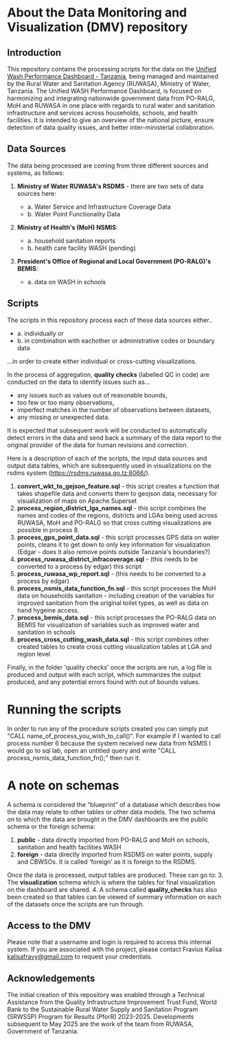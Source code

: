 # About the Data Monitoring and Visualization (DMV) repository 

## Introduction 

This repository contains the processing scripts for the data on the [Unified Wash Performance Dashboard - Tanzania](https://rsdms.ruwasa.go.tz:8066/), being managed and maintained by the Rural Water and Sanitation Agency (RUWASA), Ministry of Water, Tanzania. The Unified WASH Performance Dashboard, is focused on harmonizing and integrating nationwide government data from PO-RALG, MoH and RUWASA in one place with regards to rural water and sanitation infrastructure and services across households, schools, and health facilities. It is intended to give an overview of the national picture, ensure detection of data quality issues, and better inter-ministerial collaboration. 

## Data Sources

The data being processed are coming from three different sources and systems, as follows: 

1. **Ministry of Water RUWASA's RSDMS** - there are two sets of data sources here:
   - a. Water Service and Infrastructure Coverage Data  
   - b. Water Point Functionality Data 

2. **Ministry of Health's (MoH) NSMIS**:
   - a. household sanitation reports
   - b. health care facility WASH (pending)

3. **President's Office of Regional and Local Government (PO-RALG)'s BEMIS**:
   - a. data on WASH in schools
  
## Scripts

The scripts in this repository process each of these data sources either.. 
- a. individually or 
- b. in combination with eachother or administrative codes or boundary data 

...in order to create either individual or cross-cutting visualizations. 

In the process of aggregation, **quality checks** (labelled QC in code) are conducted on the data to identify issues such as... 
- any issues such as values out of reasonable bounds,
- too few or too many observations,
- imperfect matches in the number of observations between datasets,
- any missing or unexpected data.

It is expected that subsequent work will be conducted to automatically detect errors in the data and send back a summary of the data report to the original provider of the data for human revisions and correction.  


Here is a description of each of the scripts, the input data sources and output data tables, which are subsequently used in visualizations on the rsdms system (https://rsdms.ruwasa.go.tz:8066/). 

1. **convert_wkt_to_gejson_feature.sql** - this script creates a function that takes shapefile data and converts them to geojson data, necessary for visualization of maps on Apache Superset  
2. **process_region_district_lga_names.sql** - this script combines the names and codes of the regions, districts and LGAs being used across RUWASA, MoH and PO-RALG so that cross cutting visualizations are possible in process 8. 
3. **process_gps_point_data.sql** - this script processes GPS data on water points, cleans it to get down to only key information for visualization (Edgar - does it also remove points outside Tanzania's boundaries?) 
4. **process_ruwasa_district_infracoverage.sql** - (this needs to be converted to a process by edgar) this script 
5. **process_ruwasa_wp_report.sql** - (this needs to be converted to a process by edgar)
6. **process_nsmis_data_function_fn.sql** - this script processes the MoH data on households sanitation - including creation of the variables for improved sanitation from the original toilet types, as well as data on hand hygeine access. 
7. **process_bemis_data.sql** - this script processes the PO-RALG data on BEMIS for visualization of variables such as improved water and sanitation in schools 
9. **process_cross_cutting_wash_data.sql** - this script combines other created tables to create cross cutting visualization tables at LGA and region level 


Finally, in the folder 'quality checks' once the scripts are run, a log file is produced and output with each script, which summarizes the output produced, and any potential errors found with out of bounds values. 

# Running the scripts
In order to run any of the procedure scripts created you can simply put "CALL name_of_process_you_wish_to_call()". For example if I wanted to call process number 6 because the system received new data from NSMIS I would go to sql lab, open an untitled query and write "CALL process_nsmis_data_function_fn();" then run it. 

# A note on schemas 

A schema is considered the “blueprint” of a database which describes how the data may relate to other tables or other data models. The two schema on to which the data are brought in the DMV dashboards are the public schema or the foreign schema:

1. **public** - data directly imported from PO-RALG and MoH on schools, sanitation and health facilities WASH
2. **foreign** - data directly imported from RSDMS on water points, supply and CBWSOs. It is called ‘foreign’ as it is foreign to the RSDMS.  

Once the data is processed, output tables are produced. These can go to: 
3. The **visualization** schema which is where the tables for final visualization on the dashboard are shared. 
4. A schema called **quality_checks** has also been created so that tables can be viewed of summary information on each of the datasets once the scripts are run through. 

## Access to the DMV

Please note that a username and login is required to access this internal system. If you are associated with the project, please contact Fravius Kalisa kalisafravy@gmail.com to request your credentials. 

## Acknowledgements 

The initial creation of this repository was enabled through a Technical Assistance from the Quality Infrastructure Improvement Trust Fund, World Bank to the Sustainable Rural Water Supply and Sanitation Program (SRWSSP) Program for Results (PforR) 2023-2025. Developments subsequent to May 2025 are the work of the team from RUWASA, Government of Tanzania. 


